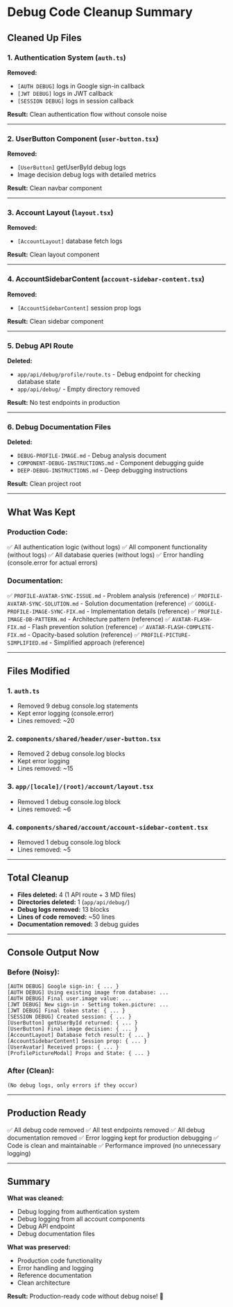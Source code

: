 # Debug Code Cleanup Summary

## Cleaned Up Files

### 1. Authentication System (`auth.ts`)
**Removed:**
- `[AUTH DEBUG]` logs in Google sign-in callback
- `[JWT DEBUG]` logs in JWT callback
- `[SESSION DEBUG]` logs in session callback

**Result:** Clean authentication flow without console noise

---

### 2. UserButton Component (`user-button.tsx`)
**Removed:**
- `[UserButton]` getUserById debug logs
- Image decision debug logs with detailed metrics

**Result:** Clean navbar component

---

### 3. Account Layout (`layout.tsx`)
**Removed:**
- `[AccountLayout]` database fetch logs

**Result:** Clean layout component

---

### 4. AccountSidebarContent (`account-sidebar-content.tsx`)
**Removed:**
- `[AccountSidebarContent]` session prop logs

**Result:** Clean sidebar component

---

### 5. Debug API Route
**Deleted:**
- `app/api/debug/profile/route.ts` - Debug endpoint for checking database state
- `app/api/debug/` - Empty directory removed

**Result:** No test endpoints in production

---

### 6. Debug Documentation Files
**Deleted:**
- `DEBUG-PROFILE-IMAGE.md` - Debug analysis document
- `COMPONENT-DEBUG-INSTRUCTIONS.md` - Component debugging guide
- `DEEP-DEBUG-INSTRUCTIONS.md` - Deep debugging instructions

**Result:** Clean project root

---

## What Was Kept

### Production Code:
✅ All authentication logic (without logs)
✅ All component functionality (without logs)
✅ All database queries (without logs)
✅ Error handling (console.error for actual errors)

### Documentation:
✅ `PROFILE-AVATAR-SYNC-ISSUE.md` - Problem analysis (reference)
✅ `PROFILE-AVATAR-SYNC-SOLUTION.md` - Solution documentation (reference)
✅ `GOOGLE-PROFILE-IMAGE-SYNC-FIX.md` - Implementation details (reference)
✅ `PROFILE-IMAGE-DB-PATTERN.md` - Architecture pattern (reference)
✅ `AVATAR-FLASH-FIX.md` - Flash prevention solution (reference)
✅ `AVATAR-FLASH-COMPLETE-FIX.md` - Opacity-based solution (reference)
✅ `PROFILE-PICTURE-SIMPLIFIED.md` - Simplified approach (reference)

---

## Files Modified

### 1. `auth.ts`
- Removed 9 debug console.log statements
- Kept error logging (console.error)
- Lines removed: ~20

### 2. `components/shared/header/user-button.tsx`
- Removed 2 debug console.log blocks
- Kept error logging
- Lines removed: ~15

### 3. `app/[locale]/(root)/account/layout.tsx`
- Removed 1 debug console.log block
- Lines removed: ~6

### 4. `components/shared/account/account-sidebar-content.tsx`
- Removed 1 debug console.log block
- Lines removed: ~5

---

## Total Cleanup

- **Files deleted:** 4 (1 API route + 3 MD files)
- **Directories deleted:** 1 (`app/api/debug/`)
- **Debug logs removed:** 13 blocks
- **Lines of code removed:** ~50 lines
- **Documentation removed:** 3 debug guides

---

## Console Output Now

### Before (Noisy):
```
[AUTH DEBUG] Google sign-in: { ... }
[AUTH DEBUG] Using existing image from database: ...
[AUTH DEBUG] Final user.image value: ...
[JWT DEBUG] New sign-in - Setting token.picture: ...
[JWT DEBUG] Final token state: { ... }
[SESSION DEBUG] Created session: { ... }
[UserButton] getUserById returned: { ... }
[UserButton] Final image decision: { ... }
[AccountLayout] Database fetch result: { ... }
[AccountSidebarContent] Session prop: { ... }
[UserAvatar] Received props: { ... }
[ProfilePictureModal] Props and State: { ... }
```

### After (Clean):
```
(No debug logs, only errors if they occur)
```

---

## Production Ready

✅ All debug code removed
✅ All test endpoints removed
✅ All debug documentation removed
✅ Error logging kept for production debugging
✅ Code is clean and maintainable
✅ Performance improved (no unnecessary logging)

---

## Summary

**What was cleaned:**
- Debug logging from authentication system
- Debug logging from all account components
- Debug API endpoint
- Debug documentation files

**What was preserved:**
- Production code functionality
- Error handling and logging
- Reference documentation
- Clean architecture

**Result:** Production-ready code without debug noise! 🎉
